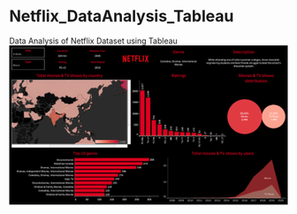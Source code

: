 # Netflix_DataAnalysis_Tableau
Data Analysis of Netflix Dataset using Tableau
![Alt text](https://github.com/Manavi-ghorpade/Netflix_DataAnalysis_Tableau/blob/main/Netflix.png?raw=true)
